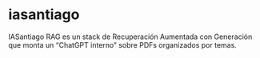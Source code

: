 # iasantiago
IASantiago RAG es un stack de Recuperación Aumentada con Generación que monta un “ChatGPT interno” sobre PDFs organizados por temas.
